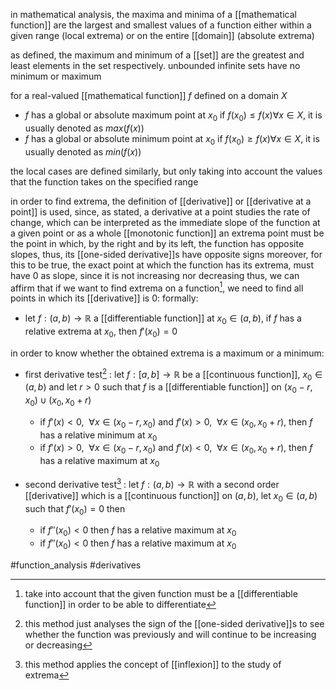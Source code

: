 in mathematical analysis, the maxima and minima of a [[mathematical function]] are the largest and smallest values of a function either within a given range  (local extrema) or on the entire [[domain]] (absolute extrema)

as defined, the maximum and minimum of a [[set]] are the greatest and least elements in the set respectively.
unbounded infinite sets have no minimum or maximum

for a real-valued [[mathematical function]] $f$ defined on a domain $X$
- $f$ has a global or absolute maximum point at $x_0$ if $f(x_0)\leq f(x) \forall x \in X$, it is usually denoted as $max(f(x))$
- $f$ has a global or absolute minimum point at $x_0$ if $f(x_0)\geq f(x) \forall x \in X$, it is usually denoted as $min(f(x))$

the local cases are defined similarly, but only taking into account the values that the function takes on the specified range 

in order to find extrema, the definition of [[derivative]] or [[derivative at a point]] is used, since, as stated, a derivative at a point studies the rate of change, which can  be interpreted as the immediate slope of the function at a given point or as a whole [[monotonic function]]
an extrema point must be the point in which, by the right and by its left, the function has opposite slopes, thus, its [[one-sided derivative]]s have opposite signs
moreover, for this to be true, the exact point at which the function has its extrema, must have $0$ as slope, since it is not increasing nor decreasing
thus, we can affirm that if we want to find extrema on a function[^1], we need to find all points in which its [[derivative]] is $0$:
formally:
- let $f:(a,b)\to \mathbb{R}$ a [[differentiable function]] at $x_0\in (a,b)$, if $f$ has a relative extrema at $x_0$, then $f'(x_0)=0$

in order to know whether the obtained extrema is a maximum or a minimum:
- first derivative test[^2] : let $f:[a,b]\to \mathbb{R}$ be a [[continuous function]], $x_0\in (a,b)$ and let $r>0$ such that $f$ is a [[differentiable function]] on $(x_0-r,x_0)\cup (x_0,x_0+r)$
	- if $f'(x)<0, \ \ \forall x\in (x_0-r,x_0)$ and $f'(x) >0, \ \ \forall x\in (x_0,x_0+r)$, then $f$ has a relative minimum at $x_0$
	- if $f'(x)>0, \ \ \forall x\in (x_0-r,x_0)$ and $f'(x) <0, \ \ \forall x\in (x_0,x_0+r)$, then $f$ has a relative maximum at $x_0$


-  second derivative test[^3] : let $f:(a,b)\to \mathbb{R}$ with a second order [[derivative]] which is a [[continuous function]] on $(a,b)$, let $x_0 \in (a,b)$ such that $f'(x_0)=0$ then
	-  if $f''(x_0)<0$ then $f$ has a relative maximum at $x_0$
	-  if $f''(x_0)<0$ then $f$ has a relative maximum at $x_0$


[^1]: take into account that the given function must be a [[differentiable function]] in order to be able to differentiate
[^2]:this method just analyses the sign of the [[one-sided derivative]]s to see whether the function was previously and will continue to be increasing or decreasing
[^3]: this method applies the concept of  [[inflexion]] to the study of extrema

#function_analysis 
#derivatives 